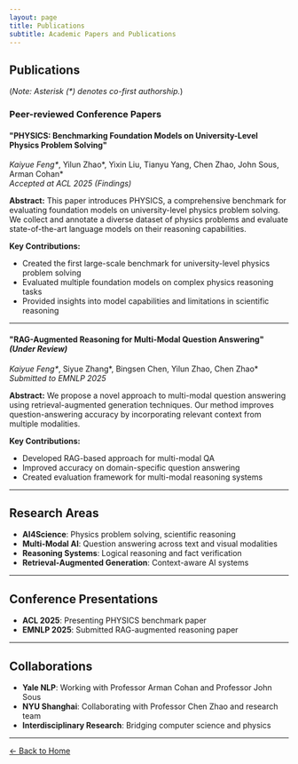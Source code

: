 ```yaml
---
layout: page
title: Publications
subtitle: Academic Papers and Publications
---
```


## Publications

(*Note: Asterisk (\*) denotes co-first authorship.*)

### Peer-reviewed Conference Papers

#### "PHYSICS: Benchmarking Foundation Models on University-Level Physics Problem Solving"
*Kaiyue Feng\**, Yilun Zhao*, Yixin Liu, Tianyu Yang, Chen Zhao, John Sous, Arman Cohan*  
*Accepted at ACL 2025 (Findings)*

**Abstract:** This paper introduces PHYSICS, a comprehensive benchmark for evaluating foundation models on university-level physics problem solving. We collect and annotate a diverse dataset of physics problems and evaluate state-of-the-art language models on their reasoning capabilities.

**Key Contributions:**
- Created the first large-scale benchmark for university-level physics problem solving
- Evaluated multiple foundation models on complex physics reasoning tasks
- Provided insights into model capabilities and limitations in scientific reasoning

---

#### "RAG-Augmented Reasoning for Multi-Modal Question Answering" *(Under Review)*
*Kaiyue Feng\**, Siyue Zhang*, Bingsen Chen, Yilun Zhao, Chen Zhao*  
*Submitted to EMNLP 2025*

**Abstract:** We propose a novel approach to multi-modal question answering using retrieval-augmented generation techniques. Our method improves question-answering accuracy by incorporating relevant context from multiple modalities.

**Key Contributions:**
- Developed RAG-based approach for multi-modal QA
- Improved accuracy on domain-specific question answering
- Created evaluation framework for multi-modal reasoning systems

---

## Research Areas

- **AI4Science**: Physics problem solving, scientific reasoning
- **Multi-Modal AI**: Question answering across text and visual modalities
- **Reasoning Systems**: Logical reasoning and fact verification
- **Retrieval-Augmented Generation**: Context-aware AI systems

---

## Conference Presentations

- **ACL 2025**: Presenting PHYSICS benchmark paper
- **EMNLP 2025**: Submitted RAG-augmented reasoning paper

---

## Collaborations

- **Yale NLP**: Working with Professor Arman Cohan and Professor John Sous
- **NYU Shanghai**: Collaborating with Professor Chen Zhao and research team
- **Interdisciplinary Research**: Bridging computer science and physics

---

<a href="index.md" class="back-link">← Back to Home</a> 